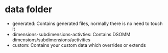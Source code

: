 # data folder

- generated: Contains generated files, normally there is no need to touch it
- dimensions-subdimensions-activties: Contains DSOMM dimensions/subdimensions/activities
- custom: Contains your custom data which overrides or extends  
